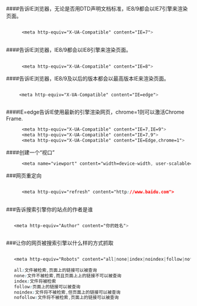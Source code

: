 
      
####告诉IE浏览器，无论是否用DTD声明文档标准，IE8/9都会以IE7引擎来渲染页面。 

```css

      <meta http-equiv="X-UA-Compatible" content="IE=7"> 
      
```


####告诉IE浏览器，IE8/9都会以IE8引擎来渲染页面。 

```css
 
      <meta http-equiv="X-UA-Compatible" content="IE=8">
```


####告诉IE浏览器，IE8/9及以后的版本都会以最高版本IE来渲染页面。 


 ```css

      <meta http-equiv="X-UA-Compatible" content="IE=edge"> 
     
```
 

####IE=edge告诉IE使用最新的引擎渲染网页，chrome=1则可以激活Chrome Frame.



```css
      <meta http-equiv="X-UA-Compatible" content="IE=7,IE=9"> 
      <meta http-equiv="X-UA-Compatible" content="IE=7,9"> 
      <meta http-equiv="X-UA-Compatible" content="IE=Edge,chrome=1"> 
```



####创建一个“视口”

```css
      <meta name="viewport" content="width=device-width, user-scalable=no, initial-scale=1.0, maximum-scale=1.0, minimum-scale=1.0">

```

###网页重定向

```css

      <meta http-equiv="refresh" content="http://www.baidu.com">
      
```

###告诉搜索引擎你的站点的作者是谁

```css

   <meta http-equiv="Author" content="你的姓名">
   
```

###让你的网页被搜索引擎以什么样的方式抓取


```css

   <meta http-equiv="Robots" content="all|none|index|noindex|follow|nofollow">
   
   all:文件被检索,页面上的链接可以被查询
   none:文件不被检索,而且页面上上的链接不可以被查询
   index:文件将被检索
   follow:页面上的链接可以被查询
   noindex:文件将不被检索,但页面上的链接可以被查询
   nofollow:文件将不被检索,页面上的链接可以被查询
   
```

